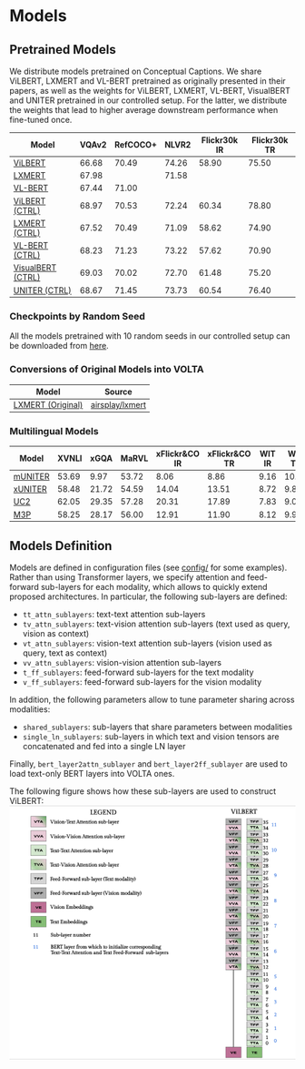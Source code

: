 # Models

## Pretrained Models

We distribute models pretrained on Conceptual Captions.
We share ViLBERT, LXMERT and VL-BERT pretrained as originally presented in their papers,
as well as the weights for ViLBERT, LXMERT, VL-BERT, VisualBERT and UNITER pretrained in our controlled setup.
For the latter, we distribute the weights that lead to higher average downstream performance when fine-tuned once.

| Model             | VQAv2 | RefCOCO+ | NLVR2 | Flickr30k IR | Flickr30k TR |
|-------------------|-------|----------|-------|--------------|--------------|
| [ViLBERT](https://sid.erda.dk/share_redirect/AgwrMiOjTv)           | 66.68 | 70.49    | 74.26 | 58.90        | 75.50        |
| [LXMERT](https://sid.erda.dk/share_redirect/fYBrp01t8M)            | 67.98 |          | 71.58 |              |              |
| [VL-BERT](https://sid.erda.dk/share_redirect/cCMQ8SXHdf)           | 67.44 | 71.00    |       |              |              |
| [ViLBERT (CTRL)](https://sid.erda.dk/share_redirect/aQCx8cLWK7)    | 68.97 | 70.53    | 72.24 | 60.34        | 78.80        |
| [LXMERT (CTRL)](https://sid.erda.dk/share_redirect/Dp1g16DIA5)     | 67.52 | 70.49    | 71.09 | 58.62        | 74.90        |
| [VL-BERT (CTRL)](https://sid.erda.dk/share_redirect/Dr8geMQyRd)    | 68.23 | 71.23    | 73.22 | 57.62        | 70.90        |
| [VisualBERT (CTRL)](https://sid.erda.dk/share_redirect/GCBlzUuoJl) | 69.03 | 70.02    | 72.70 | 61.48        | 75.20        |
| [UNITER (CTRL)](https://sid.erda.dk/share_redirect/FeYIWpMSFg)     | 68.67 | 71.45    | 73.73 | 60.54        | 76.40        |

### Checkpoints by Random Seed
All the models pretrained with 10 random seeds in our controlled setup can be downloaded from [here](https://sid.erda.dk/sharelink/GWj9Oh5dx4).

### Conversions of Original Models into VOLTA
| Model             | Source |
|-------------------|--------|
| [LXMERT (Original)](https://sid.erda.dk/share_redirect/cFGANaAtmN) | [airsplay/lxmert](https://nlp.cs.unc.edu/data/github_pretrain/lxmert20/Epoch20_LXRT.pth) |

### Multilingual Models

| Model      | XVNLI | xGQA | MaRVL | xFlickr&CO IR | xFlickr&CO TR | WIT IR | WIT TR |
|------------|-------|------|-------|---------------|---------------|--------|--------|
| [mUNITER](https://sid.erda.dk/sharelink/eYYhxHbth5)| 53.69 |  9.97 | 53.72 | 8.06 | 8.86 | 9.16 | 10.48 |
| [xUNITER](https://sid.erda.dk/sharelink/fhT5bmg56Q)| 58.48 | 21.72 | 54.59 | 14.04 | 13.51 | 8.72 | 9.81 |
| [UC2](https://sid.erda.dk/sharelink/gEHwACIX57)    | 62.05 | 29.35 | 57.28 | 20.31 | 17.89 | 7.83 | 9.09 |
| [M3P](https://sid.erda.dk/sharelink/hWHrRY7lag)    | 58.25 | 28.17 | 56.00 | 12.91 | 11.90 | 8.12 | 9.98 |


## Models Definition

Models are defined in configuration files (see [config/](config) for some examples).
Rather than using Transformer layers, we specify attention and feed-forward sub-layers for each modality, 
which allows to quickly extend proposed architectures.
In particular, the following sub-layers are defined:
- `tt_attn_sublayers`: text-text attention sub-layers
- `tv_attn_sublayers`: text-vision attention sub-layers (text used as query, vision as context)
- `vt_attn_sublayers`: vision-text attention sub-layers (vision used as query, text as context)
- `vv_attn_sublayers`: vision-vision attention sub-layers
- `t_ff_sublayers`: feed-forward sub-layers for the text modality
- `v_ff_sublayers`: feed-forward sub-layers for the vision modality

In addition, the following parameters allow to tune parameter sharing across modalities:
- `shared_sublayers`: sub-layers that share parameters between modalities 
- `single_ln_sublayers`: sub-layers in which text and vision tensors are concatenated and fed into a single LN layer

Finally, `bert_layer2attn_sublayer` and `bert_layer2ff_sublayer` are used to load text-only BERT layers into VOLTA ones. 

The following figure shows how these sub-layers are used to construct ViLBERT:
![](./ViLBERT_VOLTA.png)
